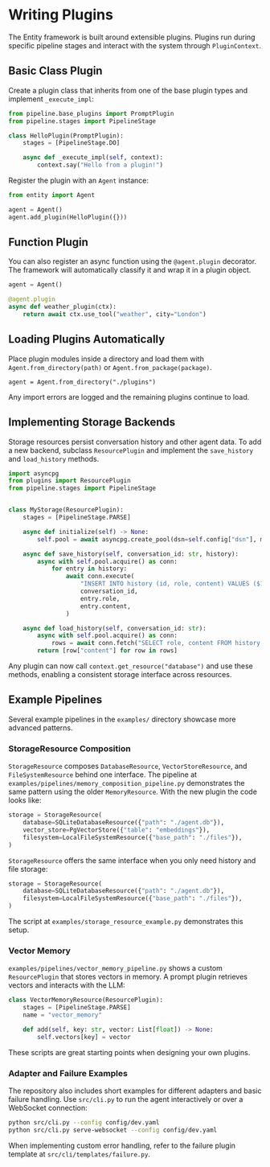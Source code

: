 # Writing Plugins

The Entity framework is built around extensible plugins. Plugins run during specific pipeline stages and interact with the system through `PluginContext`.

## Basic Class Plugin

Create a plugin class that inherits from one of the base plugin types and implement `_execute_impl`:

```python
from pipeline.base_plugins import PromptPlugin
from pipeline.stages import PipelineStage

class HelloPlugin(PromptPlugin):
    stages = [PipelineStage.DO]

    async def _execute_impl(self, context):
        context.say("Hello from a plugin!")
```

Register the plugin with an `Agent` instance:

```python
from entity import Agent

agent = Agent()
agent.add_plugin(HelloPlugin({}))
```

## Function Plugin

You can also register an async function using the `@agent.plugin` decorator. The framework will automatically classify it and wrap it in a plugin object.

```python
agent = Agent()

@agent.plugin
async def weather_plugin(ctx):
    return await ctx.use_tool("weather", city="London")
```

## Loading Plugins Automatically

Place plugin modules inside a directory and load them with `Agent.from_directory(path)` or `Agent.from_package(package)`.

```
agent = Agent.from_directory("./plugins")
```

Any import errors are logged and the remaining plugins continue to load.

## Implementing Storage Backends

Storage resources persist conversation history and other agent data. To add a
new backend, subclass `ResourcePlugin` and implement the `save_history` and
`load_history` methods.

```python
import asyncpg
from plugins import ResourcePlugin
from pipeline.stages import PipelineStage


class MyStorage(ResourcePlugin):
    stages = [PipelineStage.PARSE]

    async def initialize(self) -> None:
        self.pool = await asyncpg.create_pool(dsn=self.config["dsn"], min_size=1, max_size=5)

    async def save_history(self, conversation_id: str, history):
        async with self.pool.acquire() as conn:
            for entry in history:
                await conn.execute(
                    "INSERT INTO history (id, role, content) VALUES ($1, $2, $3)",
                    conversation_id,
                    entry.role,
                    entry.content,
                )

    async def load_history(self, conversation_id: str):
        async with self.pool.acquire() as conn:
            rows = await conn.fetch("SELECT role, content FROM history WHERE id=$1", conversation_id)
        return [row["content"] for row in rows]
```

Any plugin can now call `context.get_resource("database")` and use these
methods, enabling a consistent storage interface across resources.



## Example Pipelines

Several example pipelines in the `examples/` directory showcase more advanced patterns.

### StorageResource Composition

`StorageResource` composes `DatabaseResource`, `VectorStoreResource`, and `FileSystemResource` behind one interface. The pipeline at `examples/pipelines/memory_composition_pipeline.py` demonstrates the same pattern using the older `MemoryResource`. With the new plugin the code looks like:

```python
storage = StorageResource(
    database=SQLiteDatabaseResource({"path": "./agent.db"}),
    vector_store=PgVectorStore({"table": "embeddings"}),
    filesystem=LocalFileSystemResource({"base_path": "./files"}),
)
```

`StorageResource` offers the same interface when you only need history and file storage:

```python
storage = StorageResource(
    database=SQLiteDatabaseResource({"path": "./agent.db"}),
    filesystem=LocalFileSystemResource({"base_path": "./files"}),
)
```
The script at `examples/storage_resource_example.py` demonstrates this setup.

### Vector Memory

`examples/pipelines/vector_memory_pipeline.py` shows a custom `ResourcePlugin` that stores vectors in memory. A prompt plugin retrieves vectors and interacts with the LLM:

```python
class VectorMemoryResource(ResourcePlugin):
    stages = [PipelineStage.PARSE]
    name = "vector_memory"

    def add(self, key: str, vector: List[float]) -> None:
        self.vectors[key] = vector
```

These scripts are great starting points when designing your own plugins.

### Adapter and Failure Examples

The repository also includes short examples for different adapters and basic
failure handling. Use `src/cli.py` to run the agent interactively or over a
WebSocket connection:

```bash
python src/cli.py --config config/dev.yaml
python src/cli.py serve-websocket --config config/dev.yaml
```

When implementing custom error handling, refer to the failure plugin template at
`src/cli/templates/failure.py`.
